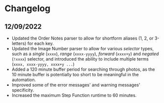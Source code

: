 # Changelog

## 12/09/2022

* Updated the Order Notes parser to allow for shortform aliases (1, 2, or 3-letters) for each key.
* Updated the Image Number parser to allow for various *selector* types, such as a *single* (`xxxx`), *range* (`xxxx-yyyy`), *forward* (`xxxx+y`) and *negated* (`!xxxx`) selector, and introduced the ability to include multiple terms (`xxxx, xxxx-yyyy, xxxx+y ...`)
* Added a 120 minute buffer period for searching through photos, as the 10 minute buffer is potentially too short to be meaningful in the automation.
* Improved some of the error messages' and warning messages' specificity.
* Increased the maximum Step Function runtime to 60 minutes.
